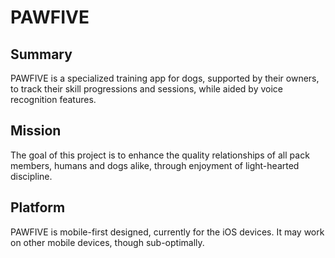# PAWFIVE
## Summary
PAWFIVE is a specialized training app for dogs, supported by their owners, to track their skill progressions and sessions, while aided by voice recognition features. 

## Mission
 The goal of this project is to enhance the quality relationships of all pack members, humans and dogs alike, through enjoyment of light-hearted discipline. 

## Platform
 PAWFIVE is mobile-first designed, currently for the iOS devices. It may work on other mobile devices, though sub-optimally.

 